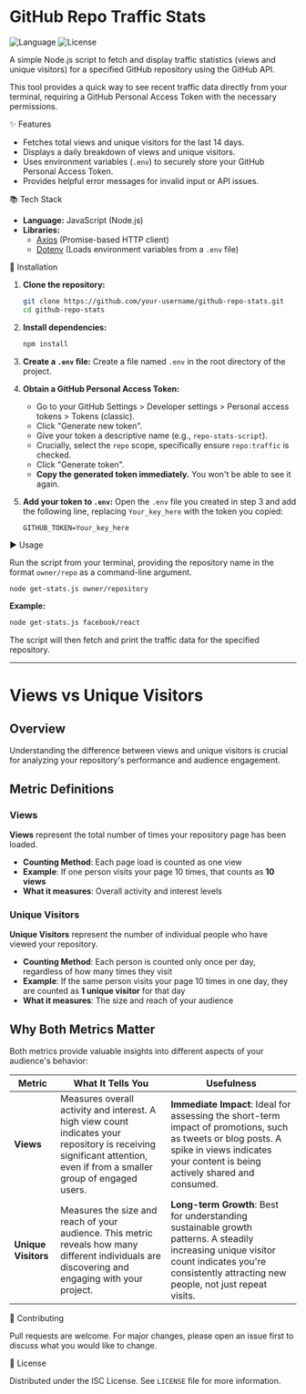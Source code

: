 # GitHub Repo Traffic Stats

![Language](https://img.shields.io/badge/language-JavaScript-yellow.svg)
![License](https://img.shields.io/badge/license-ISC-green.svg)

A simple Node.js script to fetch and display traffic statistics (views and unique visitors) for a specified GitHub repository using the GitHub API.

This tool provides a quick way to see recent traffic data directly from your terminal, requiring a GitHub Personal Access Token with the necessary permissions.

✨ Features

*   Fetches total views and unique visitors for the last 14 days.
*   Displays a daily breakdown of views and unique visitors.
*   Uses environment variables (`.env`) to securely store your GitHub Personal Access Token.
*   Provides helpful error messages for invalid input or API issues.

📚 Tech Stack

*   **Language:** JavaScript (Node.js)
*   **Libraries:**
    *   [Axios](https://axios-http.com/) (Promise-based HTTP client)
    *   [Dotenv](https://github.com/motdotela/dotenv) (Loads environment variables from a `.env` file)

🚀 Installation

1.  **Clone the repository:**
    ```bash
    git clone https://github.com/your-username/github-repo-stats.git
    cd github-repo-stats
    ```

2.  **Install dependencies:**
    ```bash
    npm install
    ```

3.  **Create a `.env` file:**
    Create a file named `.env` in the root directory of the project.

4.  **Obtain a GitHub Personal Access Token:**
    *   Go to your GitHub Settings > Developer settings > Personal access tokens > Tokens (classic).
    *   Click "Generate new token".
    *   Give your token a descriptive name (e.g., `repo-stats-script`).
    *   Crucially, select the `repo` scope, specifically ensure `repo:traffic` is checked.
    *   Click "Generate token".
    *   **Copy the generated token immediately.** You won't be able to see it again.

5.  **Add your token to `.env`:**
    Open the `.env` file you created in step 3 and add the following line, replacing `Your_key_here` with the token you copied:
    ```env
    GITHUB_TOKEN=Your_key_here
    ```

▶️ Usage

Run the script from your terminal, providing the repository name in the format `owner/repo` as a command-line argument.

```bash
node get-stats.js owner/repository
```

**Example:**

```bash
node get-stats.js facebook/react
```
The script will then fetch and print the traffic data for the specified repository.

---

# Views vs Unique Visitors

## Overview

Understanding the difference between views and unique visitors is crucial for analyzing your repository's performance and audience engagement.

## Metric Definitions

### Views
**Views** represent the total number of times your repository page has been loaded. 

- **Counting Method**: Each page load is counted as one view
- **Example**: If one person visits your page 10 times, that counts as **10 views**
- **What it measures**: Overall activity and interest levels

### Unique Visitors
**Unique Visitors** represent the number of individual people who have viewed your repository.

- **Counting Method**: Each person is counted only once per day, regardless of how many times they visit
- **Example**: If the same person visits your page 10 times in one day, they are counted as **1 unique visitor** for that day
- **What it measures**: The size and reach of your audience

## Why Both Metrics Matter

Both metrics provide valuable insights into different aspects of your audience's behavior:

| Metric | What It Tells You | Usefulness |
|--------|------------------|------------|
| **Views** | Measures overall activity and interest. A high view count indicates your repository is receiving significant attention, even if from a smaller group of engaged users. | **Immediate Impact**: Ideal for assessing the short-term impact of promotions, such as tweets or blog posts. A spike in views indicates your content is being actively shared and consumed. |
| **Unique Visitors** | Measures the size and reach of your audience. This metric reveals how many different individuals are discovering and engaging with your project. | **Long-term Growth**: Best for understanding sustainable growth patterns. A steadily increasing unique visitor count indicates you're consistently attracting new people, not just repeat visits. |


🤝 Contributing

Pull requests are welcome. For major changes, please open an issue first to discuss what you would like to change.

📝 License

Distributed under the ISC License. See `LICENSE` file for more information.